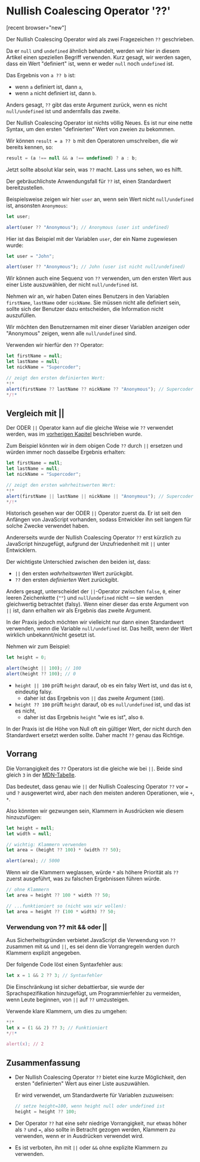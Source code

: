 # Nullish Coalescing Operator '??'

[recent browser="new"]

Der Nullish Coalescing Operator wird als zwei Fragezeichen `??` geschrieben.

Da er `null` und `undefined` ähnlich behandelt, werden wir hier in diesem Artikel einen speziellen Begriff verwenden. Kurz gesagt, wir werden sagen, dass ein Wert "definiert" ist, wenn er weder `null` noch `undefined` ist.

Das Ergebnis von `a ?? b` ist:
- wenn `a` definiert ist, dann `a`,
- wenn `a` nicht definiert ist, dann `b`.

Anders gesagt, `??` gibt das erste Argument zurück, wenn es nicht `null/undefined` ist und andernfalls das zweite.

Der Nullish Coalescing Operator ist nichts völlig Neues. Es ist nur eine nette Syntax, um den ersten "definierten" Wert von zweien zu bekommen.

Wir können `result = a ?? b` mit den Operatoren umschreiben, die wir bereits kennen, so:

```js
result = (a !== null && a !== undefined) ? a : b;
```

Jetzt sollte absolut klar sein, was `??` macht. Lass uns sehen, wo es hilft.

Der gebräuchlichste Anwendungsfall für `??` ist, einen Standardwert bereitzustellen.

Beispielsweise zeigen wir hier `user` an, wenn sein Wert nicht `null/undefined` ist, ansonsten `Anonymous`:

```js run
let user;

alert(user ?? "Anonymous"); // Anonymous (user ist undefined)
```

Hier ist das Beispiel mit der Variablen `user`, der ein Name zugewiesen wurde:

```js run
let user = "John";

alert(user ?? "Anonymous"); // John (user ist nicht null/undefined)
```

Wir können auch eine Sequenz von `??` verwenden, um den ersten Wert aus einer Liste auszuwählen, der nicht `null/undefined` ist.

Nehmen wir an, wir haben Daten eines Benutzers in den Variablen `firstName`, `lastName` oder `nickName`. Sie müssen nicht alle definiert sein, sollte sich der Benutzer dazu entscheiden, die Information nicht auszufüllen.

Wir möchten den Benutzernamen mit einer dieser Variablen anzeigen oder "Anonymous" zeigen, wenn alle `null/undefined` sind.

Verwenden wir hierfür den `??` Operator:

```js run
let firstName = null;
let lastName = null;
let nickName = "Supercoder";

// zeigt den ersten definierten Wert:
*!*
alert(firstName ?? lastName ?? nickName ?? "Anonymous"); // Supercoder
*/!*
```

## Vergleich mit ||

Der ODER `||` Operator kann auf die gleiche Weise wie `??` verwendet werden, was im [vorherigen Kapitel](info:logical-operators#or-finds-the-first-truthy-value) beschrieben wurde.

Zum Beispiel könnten wir in dem obigen Code `??` durch `||` ersetzen und würden immer noch dasselbe Ergebnis erhalten:

```js run
let firstName = null;
let lastName = null;
let nickName = "Supercoder";

// zeigt den ersten wahrheitswerten Wert:
*!*
alert(firstName || lastName || nickName || "Anonymous"); // Supercoder
*/!*
```

Historisch gesehen war der ODER `||` Operator zuerst da. Er ist seit den Anfängen von JavaScript vorhanden, sodass Entwickler ihn seit langem für solche Zwecke verwendet haben.

Andererseits wurde der Nullish Coalescing Operator `??` erst kürzlich zu JavaScript hinzugefügt, aufgrund der Unzufriedenheit mit `||` unter Entwicklern.

Der wichtigste Unterschied zwischen den beiden ist, dass:
- `||` den ersten *wahrheitswerten* Wert zurückgibt.
- `??` den ersten *definierten* Wert zurückgibt.

Anders gesagt, unterscheidet der `||`-Operator zwischen `false`, `0`, einer leeren Zeichenkette (`""`) und `null`/`undefined` nicht — sie werden gleichwertig betrachtet (falsy). Wenn einer dieser das erste Argument von `||` ist, dann erhalten wir als Ergebnis das zweite Argument.

In der Praxis jedoch möchten wir vielleicht nur dann einen Standardwert verwenden, wenn die Variable `null/undefined` ist. Das heißt, wenn der Wert wirklich unbekannt/nicht gesetzt ist.

Nehmen wir zum Beispiel:

```js run
let height = 0;

alert(height || 100); // 100
alert(height ?? 100); // 0
```

- `height || 100` prüft `height` darauf, ob es ein falsy Wert ist, und das ist `0`, eindeutig falsy.
    - daher ist das Ergebnis von `||` das zweite Argument (`100`).
- `height ?? 100` prüft `height` darauf, ob es `null/undefined` ist, und das ist es nicht,
    - daher ist das Ergebnis `height` "wie es ist", also `0`.

In der Praxis ist die Höhe von Null oft ein gültiger Wert, der nicht durch den Standardwert ersetzt werden sollte. Daher macht `??` genau das Richtige.

## Vorrang

Die Vorrangigkeit des `??` Operators ist die gleiche wie bei `||`. Beide sind gleich `3` in der [MDN-Tabelle](https://developer.mozilla.org/en-US/docs/Web/JavaScript/Reference/Operators/Operator_Precedence#Table).

Das bedeutet, dass genau wie `||` der Nullish Coalescing Operator `??` vor `=` und `?` ausgewertet wird, aber nach den meisten anderen Operationen, wie `+`, `*`.

Also könnten wir gezwungen sein, Klammern in Ausdrücken wie diesem hinzuzufügen:

```js run
let height = null;
let width = null;

// wichtig: Klammern verwenden
let area = (height ?? 100) * (width ?? 50);

alert(area); // 5000
```

Wenn wir die Klammern weglassen, würde `*` als höhere Priorität als `??` zuerst ausgeführt, was zu falschen Ergebnissen führen würde.

```js
// ohne Klammern
let area = height ?? 100 * width ?? 50;

// ...funktioniert so (nicht was wir wollen):
let area = height ?? (100 * width) ?? 50;
```

### Verwendung von ?? mit && oder ||

Aus Sicherheitsgründen verbietet JavaScript die Verwendung von `??` zusammen mit `&&` und `||`, es sei denn die Vorrangregeln werden durch Klammern explizit angegeben.

Der folgende Code löst einen Syntaxfehler aus:

```js run
let x = 1 && 2 ?? 3; // Syntaxfehler
```

Die Einschränkung ist sicher debattierbar, sie wurde der Sprachspezifikation hinzugefügt, um Programmierfehler zu vermeiden, wenn Leute beginnen, von `||` auf `??` umzusteigen.

Verwende klare Klammern, um dies zu umgehen:

```js run
*!*
let x = (1 && 2) ?? 3; // Funktioniert
*/!*

alert(x); // 2
```

## Zusammenfassung

- Der Nullish Coalescing Operator `??` bietet eine kurze Möglichkeit, den ersten "definierten" Wert aus einer Liste auszuwählen.

    Er wird verwendet, um Standardwerte für Variablen zuzuweisen:

    ```js
    // setze height=100, wenn height null oder undefined ist
    height = height ?? 100;
    ```

- Der Operator `??` hat eine sehr niedrige Vorrangigkeit, nur etwas höher als `?` und `=`, also sollte in Betracht gezogen werden, Klammern zu verwenden, wenn er in Ausdrücken verwendet wird.
- Es ist verboten, ihn mit `||` oder `&&` ohne explizite Klammern zu verwenden.
